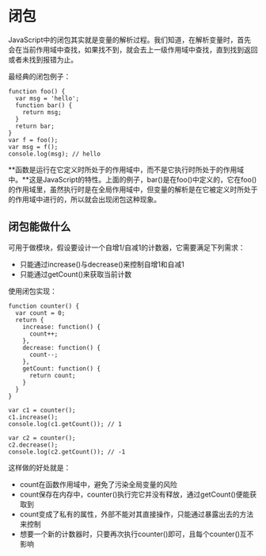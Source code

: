 # 闭包

JavaScript中的闭包其实就是变量的解析过程。我们知道，在解析变量时，首先会在当前作用域中查找，如果找不到，就会去上一级作用域中查找，直到找到返回或者未找到报错为止。

最经典的闭包例子：

    function foo() {
      var msg = 'hello';
      function bar() {
        return msg;
      }
      return bar;
    }
    var f = foo();
    var msg = f();
    console.log(msg); // hello

**函数是运行在它定义时所处于的作用域中，而不是它执行时所处于的作用域中。**这是JavaScript的特性。上面的例子，bar()是在foo()中定义的，它在foo()的作用域里，虽然执行时是在全局作用域中，但变量的解析是在它被定义时所处于的作用域中进行的，所以就会出现闭包这种现象。

## 闭包能做什么

可用于做模块，假设要设计一个自增1/自减1的计数器，它需要满足下列需求：

* 只能通过increase()与decrease()来控制自增1和自减1
* 只能通过getCount()来获取当前计数

使用闭包实现：

    function counter() {
      var count = 0;
      return {
        increase: function() {
          count++;
        },
        decrease: function() {
          count--;
        },
        getCount: function() {
          return count;
        }
      }
    }

    var c1 = counter();
    c1.increase();
    console.log(c1.getCount()); // 1

    var c2 = counter();
    c2.decrease();
    console.log(c2.getCount()); // -1

这样做的好处就是：

* count在函数作用域中，避免了污染全局变量的风险
* count保存在内存中，counter()执行完它并没有释放，通过getCount()便能获取到
* count变成了私有的属性，外部不能对其直接操作，只能通过暴露出去的方法来控制
* 想要一个新的计数器时，只要再次执行counter()即可，且每个counter()互不影响